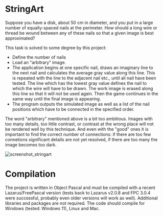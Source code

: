 # StringArt

Suppose you have a disk, about 50 cm in diameter, and you put in a large number of equally-spaced nails at the perimeter. How should a long wire or thread be wound between any of these nails so that a given image is best approximated?

This task is solved to some degree by this project:
* Define the number of nails
* Load an "arbitrary" image.
* The application begins at one specific nail, draws an imaginary line to the next nail and calculates the average gray value along this line. This is repeated with the line to the adjacent nail etc., until all nail have been tested. The line which has the lowest gray value defines the nail to which the wire will have to be drawn. The work image is erased along this line so that it will not be used again. Then the game continues in the same way until the final image is appearing.
* The program outputs the simulated image as well as a list of the nail positions which have to be connected in the specified order.

The word "arbitrary" mentioned above is a bit too ambitious. Images with too many details, too little contrast, or contrast at the wrong place will not be rendered well by this technique. And even with the "good" ones it is important to find the correct number of connections: if there are too few connetions significant details are not yet resolved, if there are too many the image becomes too dark.

![screenshot_stringart](https://github.com/wp-xyz/StringArt/assets/30792460/bf2dbacd-56a6-425e-a566-d7e362b87afe)

# Compilation
The project is written in Object Pascal and must be compiled with a recent Lazarus/FreePascal version (tests back to Lazarus v2.0.8 and FPC 3.0.4 were successful, probably even older versions will work as well). Additional libraries and packages are not required. The code should compile for Windows (tested: Windows 11), Linux and Mac.
